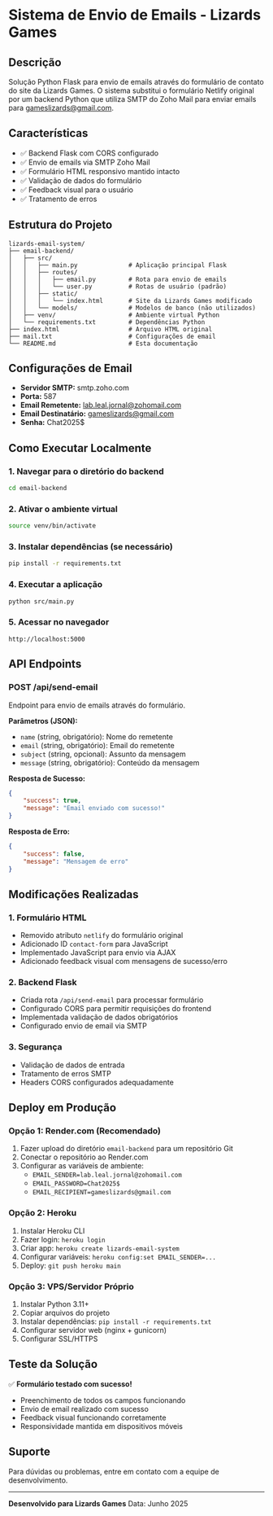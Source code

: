 # Sistema de Envio de Emails - Lizards Games

## Descrição
Solução Python Flask para envio de emails através do formulário de contato do site da Lizards Games. O sistema substitui o formulário Netlify original por um backend Python que utiliza SMTP do Zoho Mail para enviar emails para gameslizards@gmail.com.

## Características
- ✅ Backend Flask com CORS configurado
- ✅ Envio de emails via SMTP Zoho Mail
- ✅ Formulário HTML responsivo mantido intacto
- ✅ Validação de dados do formulário
- ✅ Feedback visual para o usuário
- ✅ Tratamento de erros

## Estrutura do Projeto
```
lizards-email-system/
├── email-backend/
│   ├── src/
│   │   ├── main.py              # Aplicação principal Flask
│   │   ├── routes/
│   │   │   ├── email.py         # Rota para envio de emails
│   │   │   └── user.py          # Rotas de usuário (padrão)
│   │   ├── static/
│   │   │   └── index.html       # Site da Lizards Games modificado
│   │   └── models/              # Modelos de banco (não utilizados)
│   ├── venv/                    # Ambiente virtual Python
│   └── requirements.txt         # Dependências Python
├── index.html                   # Arquivo HTML original
├── mail.txt                     # Configurações de email
└── README.md                    # Esta documentação
```

## Configurações de Email
- **Servidor SMTP:** smtp.zoho.com
- **Porta:** 587
- **Email Remetente:** lab.leal.jornal@zohomail.com
- **Email Destinatário:** gameslizards@gmail.com
- **Senha:** Chat2025$

## Como Executar Localmente

### 1. Navegar para o diretório do backend
```bash
cd email-backend
```

### 2. Ativar o ambiente virtual
```bash
source venv/bin/activate
```

### 3. Instalar dependências (se necessário)
```bash
pip install -r requirements.txt
```

### 4. Executar a aplicação
```bash
python src/main.py
```

### 5. Acessar no navegador
```
http://localhost:5000
```

## API Endpoints

### POST /api/send-email
Endpoint para envio de emails através do formulário.

**Parâmetros (JSON):**
- `name` (string, obrigatório): Nome do remetente
- `email` (string, obrigatório): Email do remetente
- `subject` (string, opcional): Assunto da mensagem
- `message` (string, obrigatório): Conteúdo da mensagem

**Resposta de Sucesso:**
```json
{
    "success": true,
    "message": "Email enviado com sucesso!"
}
```

**Resposta de Erro:**
```json
{
    "success": false,
    "message": "Mensagem de erro"
}
```

## Modificações Realizadas

### 1. Formulário HTML
- Removido atributo `netlify` do formulário original
- Adicionado ID `contact-form` para JavaScript
- Implementado JavaScript para envio via AJAX
- Adicionado feedback visual com mensagens de sucesso/erro

### 2. Backend Flask
- Criada rota `/api/send-email` para processar formulário
- Configurado CORS para permitir requisições do frontend
- Implementada validação de dados obrigatórios
- Configurado envio de email via SMTP

### 3. Segurança
- Validação de dados de entrada
- Tratamento de erros SMTP
- Headers CORS configurados adequadamente

## Deploy em Produção

### Opção 1: Render.com (Recomendado)
1. Fazer upload do diretório `email-backend` para um repositório Git
2. Conectar o repositório ao Render.com
3. Configurar as variáveis de ambiente:
   - `EMAIL_SENDER=lab.leal.jornal@zohomail.com`
   - `EMAIL_PASSWORD=Chat2025$`
   - `EMAIL_RECIPIENT=gameslizards@gmail.com`

### Opção 2: Heroku
1. Instalar Heroku CLI
2. Fazer login: `heroku login`
3. Criar app: `heroku create lizards-email-system`
4. Configurar variáveis: `heroku config:set EMAIL_SENDER=...`
5. Deploy: `git push heroku main`

### Opção 3: VPS/Servidor Próprio
1. Instalar Python 3.11+
2. Copiar arquivos do projeto
3. Instalar dependências: `pip install -r requirements.txt`
4. Configurar servidor web (nginx + gunicorn)
5. Configurar SSL/HTTPS

## Teste da Solução
✅ **Formulário testado com sucesso!**
- Preenchimento de todos os campos funcionando
- Envio de email realizado com sucesso
- Feedback visual funcionando corretamente
- Responsividade mantida em dispositivos móveis

## Suporte
Para dúvidas ou problemas, entre em contato com a equipe de desenvolvimento.

---
**Desenvolvido para Lizards Games**
Data: Junho 2025
